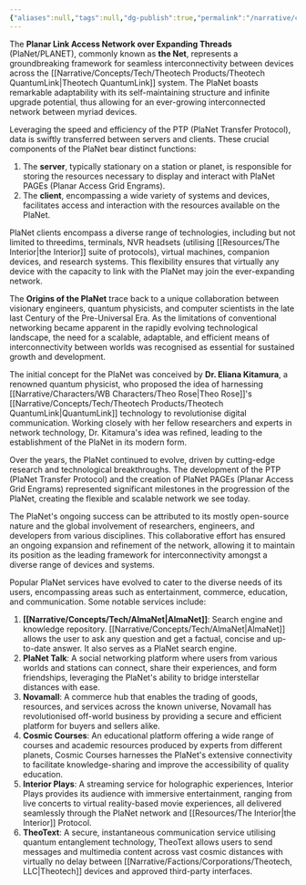 ```yaml
---
{"aliases":null,"tags":null,"dg-publish":true,"permalink":"/narrative/concepts/tech/pla-net/","dgPassFrontmatter":true}
---
```


The **Planar Link Access Network over Expanding Threads** (PlaNet/PLANET), commonly known as **the Net**, represents a groundbreaking framework for seamless interconnectivity between devices across the [[Narrative/Concepts/Tech/Theotech Products/Theotech QuantumLink\|Theotech QuantumLink]] system. The PlaNet boasts remarkable adaptability with its self-maintaining structure and infinite upgrade potential, thus allowing for an ever-growing interconnected network between myriad devices.

Leveraging the speed and efficiency of the PTP (PlaNet Transfer Protocol), data is swiftly transferred between servers and clients. These crucial components of the PlaNet bear distinct functions: 

1. The **server**, typically stationary on a station or planet, is responsible for storing the resources necessary to display and interact with PlaNet PAGEs (Planar Access Grid Engrams).
2. The **client**, encompassing a wide variety of systems and devices, facilitates access and interaction with the resources available on the PlaNet.

PlaNet clients encompass a diverse range of technologies, including but not limited to threedims, terminals, NVR headsets (utilising [[Resources/The Interior\|the Interior]] suite of protocols), virtual machines, companion devices, and research systems. This flexibility ensures that virtually any device with the capacity to link with the PlaNet may join the ever-expanding network.

The **Origins of the PlaNet** trace back to a unique collaboration between visionary engineers, quantum physicists, and computer scientists in the late last Century of the Pre-Universal Era. As the limitations of conventional networking became apparent in the rapidly evolving technological landscape, the need for a scalable, adaptable, and efficient means of interconnectivity between worlds was recognised as essential for sustained growth and development.

The initial concept for the PlaNet was conceived by **Dr. Eliana Kitamura**, a renowned quantum physicist, who proposed the idea of harnessing [[Narrative/Characters/WB Characters/Theo Rose\|Theo Rose]]'s [[Narrative/Concepts/Tech/Theotech Products/Theotech QuantumLink\|QuantumLink]] technology to revolutionise digital communication. Working closely with her fellow researchers and experts in network technology, Dr. Kitamura's idea was refined, leading to the establishment of the PlaNet in its modern form.

Over the years, the PlaNet continued to evolve, driven by cutting-edge research and technological breakthroughs. The development of the PTP (PlaNet Transfer Protocol) and the creation of PlaNet PAGEs (Planar Access Grid Engrams) represented significant milestones in the progression of the PlaNet, creating the flexible and scalable network we see today.

The PlaNet's ongoing success can be attributed to its mostly open-source nature and the global involvement of researchers, engineers, and developers from various disciplines. This collaborative effort has ensured an ongoing expansion and refinement of the network, allowing it to maintain its position as the leading framework for interconnectivity amongst a diverse range of devices and systems.

Popular PlaNet services have evolved to cater to the diverse needs of its users, encompassing areas such as entertainment, commerce, education, and communication. Some notable services include:

1. **[[Narrative/Concepts/Tech/AlmaNet\|AlmaNet]]**: Search engine and knowledge repository. [[Narrative/Concepts/Tech/AlmaNet\|AlmaNet]] allows the user to ask any question and get a factual, concise and up-to-date answer. It also serves as a PlaNet search engine.
2. **PlaNet Talk**: A social networking platform where users from various worlds and stations can connect, share their experiences, and form friendships, leveraging the PlaNet's ability to bridge interstellar distances with ease.
3. **Novamall**: A commerce hub that enables the trading of goods, resources, and services across the known universe, Novamall has revolutionised off-world business by providing a secure and efficient platform for buyers and sellers alike.
4. **Cosmic Courses**: An educational platform offering a wide range of courses and academic resources produced by experts from different planets, Cosmic Courses harnesses the PlaNet's extensive connectivity to facilitate knowledge-sharing and improve the accessibility of quality education.
5. **Interior Plays**: A streaming service for holographic experiences, Interior Plays provides its audience with immersive entertainment, ranging from live concerts to virtual reality-based movie experiences, all delivered seamlessly through the PlaNet network and [[Resources/The Interior\|the Interior]] Protocol.
6. **TheoText**: A secure, instantaneous communication service utilising quantum entanglement technology, TheoText allows users to send messages and multimedia content across vast cosmic distances with virtually no delay between [[Narrative/Factions/Corporations/Theotech, LLC\|Theotech]] devices and approved third-party interfaces.

